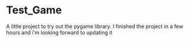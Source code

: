 # Test_Game
A little project to try out the pygame library.
I finished the project in a few hours and i'm looking forward to updating it

